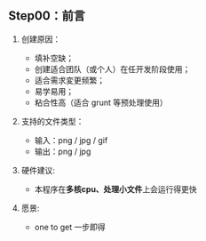 ## Step00：前言

1. 创建原因：

    * 填补空缺；
    * 创建适合团队（或个人）在任开发阶段使用；
    * 适合需求変更频繁；
    * 易学易用；
    * 粘合性高（适合 grunt 等预处理使用）

1. 支持的文件类型：

    * 输入：png / jpg / gif
    * 输出：png / jpg

1. 硬件建议:

    * 本程序在**多核cpu、处理小文件**上会运行得更快

1. 愿景:

    * one to get 一步即得